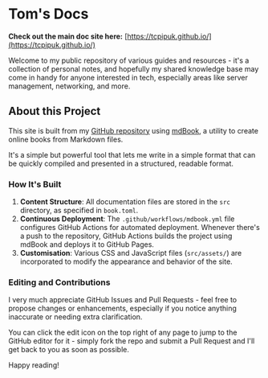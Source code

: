 # Tom's Docs

**Check out the main doc site here:** [https://tcpipuk.github.io/](https://tcpipuk.github.io/)

Welcome to my public repository of various guides and resources - it's a collection of personal
notes, and hopefully my shared knowledge base may come in handy for anyone interested in tech,
especially areas like server management, networking, and more.

## About this Project

This site is built from my [GitHub repository](https://github.com/tcpipuk/tcpipuk.github.io) using
[mdBook](https://github.com/rust-lang/mdBook), a utility to create online books from Markdown files.

It's a simple but powerful tool that lets me write in a simple format that can be quickly compiled
and presented in a structured, readable format.

### How It's Built

1. **Content Structure**: All documentation files are stored in the `src` directory, as specified
   in `book.toml`.
2. **Continuous Deployment**: The `.github/workflows/mdbook.yml` file configures GitHub Actions for
   automated deployment. Whenever there's a push to the repository, GitHub Actions builds the
   project using mdBook and deploys it to GitHub Pages.
3. **Customisation**: Various CSS and JavaScript files (`src/assets/`) are incorporated to modify
   the appearance and behavior of the site.

### Editing and Contributions

I very much appreciate GitHub Issues and Pull Requests - feel free to propose changes or
enhancements, especially if you notice anything inaccurate or needing extra clarification.

You can click the edit icon on the top right of any page to jump to the GitHub editor for it -
simply fork the repo and submit a Pull Request and I'll get back to you as soon as possible.

Happy reading!
